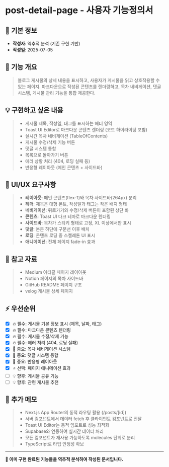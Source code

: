 # post-detail-page - 사용자 기능정의서

## 📝 기본 정보
- **작성자**: 역추적 분석 (기존 구현 기반)
- **작성일**: 2025-07-05

## 🎯 기능 개요
> 블로그 게시물의 상세 내용을 표시하고, 사용자가 게시물을 읽고 상호작용할 수 있는 페이지. 마크다운으로 작성된 콘텐츠를 렌더링하고, 목차 네비게이션, 댓글 시스템, 게시물 관리 기능을 통합 제공한다.

## 💡 구현하고 싶은 내용
> - 게시물 제목, 작성일, 태그를 표시하는 헤더 영역
> - Toast UI Editor로 마크다운 콘텐츠 렌더링 (코드 하이라이팅 포함)
> - 실시간 목차 네비게이션 (TableOfContents)
> - 게시물 수정/삭제 기능 버튼
> - 댓글 시스템 통합
> - 목록으로 돌아가기 버튼
> - 에러 상황 처리 (404, 로딩 실패 등)
> - 반응형 레이아웃 (메인 콘텐츠 + 사이드바)

## 🎨 UI/UX 요구사항
> - **레이아웃**: 메인 콘텐츠(flex-1)와 목차 사이드바(264px) 분리
> - **헤더**: 제목은 대형 폰트, 작성일과 태그는 작은 배지 형태
> - **네비게이션**: 뒤로가기와 수정/삭제 버튼이 포함된 상단 바
> - **콘텐츠**: Toast UI 다크 테마로 마크다운 렌더링
> - **사이드바**: 목차가 스티키 형태로 고정, XL 이상에서만 표시
> - **댓글**: 본문 하단에 구분선 이후 배치
> - **로딩**: 콘텐츠 로딩 중 스켈레톤 UI 표시
> - **애니메이션**: 전체 페이지 fade-in 효과

## 🔗 참고 자료
> - Medium 아티클 페이지 레이아웃
> - Notion 페이지의 목차 사이드바
> - GitHub README 페이지 구조
> - velog 게시물 상세 페이지

## ⚡ 우선순위
- [x] 🔥 필수: 게시물 기본 정보 표시 (제목, 날짜, 태그)
- [x] 🔥 필수: 마크다운 콘텐츠 렌더링
- [x] 🔥 필수: 게시물 수정/삭제 기능
- [x] 🔥 필수: 에러 처리 (404, 로딩 실패)
- [x] 🚀 중요: 목차 네비게이션 시스템
- [x] 🚀 중요: 댓글 시스템 통합
- [x] 🚀 중요: 반응형 레이아웃
- [x] ⭐ 선택: 페이지 애니메이션 효과
- [ ] 💡 향후: 게시물 공유 기능
- [ ] 💡 향후: 관련 게시물 추천

## 💭 추가 메모
> - Next.js App Router의 동적 라우팅 활용 (/posts/[id])
> - 서버 컴포넌트에서 데이터 fetch 후 클라이언트 컴포넌트로 전달
> - Toast UI Editor는 동적 임포트로 성능 최적화
> - Supabase와 연동하여 실시간 데이터 처리
> - 모든 컴포넌트가 재사용 가능하도록 molecules 단위로 분리
> - TypeScript로 타입 안정성 확보

---

**📌 이미 구현 완료된 기능들을 역추적 분석하여 작성된 문서입니다.**